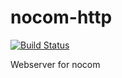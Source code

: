 # nocom-http
[![Build Status](https://jenkins.nhackindustries.com/buildStatus/icon?job=nocom-http-app/master)](https://jenkins.nhackindustries.com/job/nocom-http-app/job/master/)

Webserver for nocom
